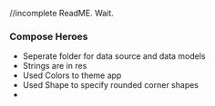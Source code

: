 //incomplete ReadME. Wait.

### Compose Heroes

- Seperate folder for data source and data models
- Strings are in res
- Used Colors to theme app
- Used Shape to specify rounded corner shapes
- 
